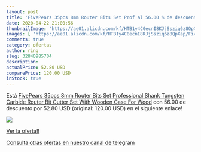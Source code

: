 ```yaml
---
layout: post
title: 'FivePears 35pcs 8mm Router Bits Set Prof al 56.00 % de descuento'
date: 2020-04-22 21:00:56
thumbnailImage: 'https://ae01.alicdn.com/kf/HTB1y4C0ecnI8KJjSsziq6z8QpXap/FivePears-35pcs-8mm-Router-Bits-Set-Professional-Shank-Tungsten-Carbide-Router-Bit-Cutter-Set-With-Wooden.jpg_350x350._SL200_.jpg'
images: [ 'https://ae01.alicdn.com/kf/HTB1y4C0ecnI8KJjSsziq6z8QpXap/FivePears-35pcs-8mm-Router-Bits-Set-Professional-Shank-Tungsten-Carbide-Router-Bit-Cutter-Set-With-Wooden.jpg_350x350._SL200_.jpg' ]
comments: true
category: ofertas
author: ring
slug: 32840985704
description:
actualPrice: 52.80 USD
comparePrice: 120.00 USD
inStock: true
---
```


Está [FivePears 35pcs 8mm Router Bits Set Professional Shank Tungsten Carbide Router Bit Cutter Set With Wooden Case For Wood](https://www.amazon.com/dp/32840985704/?tag=redken08-20) con 56.00 de descuento por 52.80 USD (original: 120.00 USD) en el siguiente enlace!

[![](https://ae01.alicdn.com/kf/HTB1y4C0ecnI8KJjSsziq6z8QpXap/FivePears-35pcs-8mm-Router-Bits-Set-Professional-Shank-Tungsten-Carbide-Router-Bit-Cutter-Set-With-Wooden.jpg_350x350._SL200_.jpg)](https://www.amazon.com/dp/32840985704/?tag=redken08-20)

[Ver la oferta!!](https://www.amazon.com/dp/32840985704/?tag=redken08-20)

[Consulta otras ofertas en nuestro canal de telegram](https://t.me/s/ofertas25)
